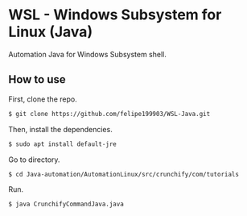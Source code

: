 # WSL - Windows Subsystem for Linux (Java)

Automation Java for Windows Subsystem shell. 

## How to use

First, clone the repo.

```bash
$ git clone https://github.com/felipe199903/WSL-Java.git
```

Then, install the dependencies.

```bash
$ sudo apt install default-jre
```

Go to directory.

```bash
$ cd Java-automation/AutomationLinux/src/crunchify/com/tutorials
```

Run.

```bash
$ java CrunchifyCommandJava.java
```
